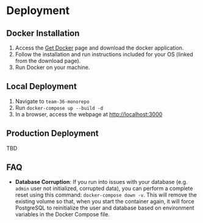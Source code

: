 # Deployment
## Docker Installation
1. Access the [Get Docker](https://docs.docker.com/get-started/get-docker/) page and download the docker application.
2. Follow the installation and run instructions included for your OS (linked from the download page).
3. Run Docker on your machine.

## Local Deployment
1. Navigate to `team-36-monorepo`
2. Run `docker-compose up --build -d`
3. In a browser, access the webpage at [http://localhost:3000](http://localhost:3000)

## Production Deployment
TBD

## FAQ
- **Database Corruption**: If you run into issues with your database (e.g. `admin` user not initialized, corrupted data), you can perform a complete reset using this command: `docker-compose down -v`. This will remove the existing volume so that, when you start the container again, it will force PostgreSQL to reinitialize the user and database based on environment variables in the Docker Compose file.
